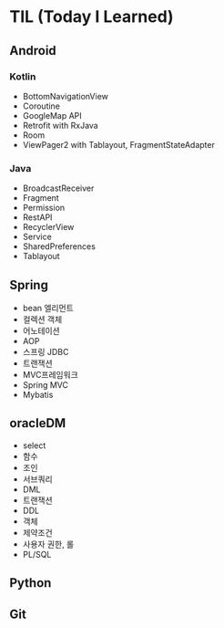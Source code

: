 # TIL (Today I Learned)

## Android
### Kotlin
- BottomNavigationView
- Coroutine
- GoogleMap API
- Retrofit with RxJava
- Room
- ViewPager2 with Tablayout, FragmentStateAdapter
### Java
- BroadcastReceiver
- Fragment
- Permission
- RestAPI
- RecyclerView
- Service
- SharedPreferences
- Tablayout
## Spring
- bean 엘리먼트
- 컬렉션 객체
- 어노테이션
- AOP
- 스프링 JDBC
- 트랜잭션
- MVC프레임워크
- Spring MVC
- Mybatis

## oracleDM

- select
- 함수
- 조인
- 서브쿼리
- DML
- 트랜잭션
- DDL
- 객체
- 제약조건
- 사용자 권한, 롤
- PL/SQL

## Python

## Git
